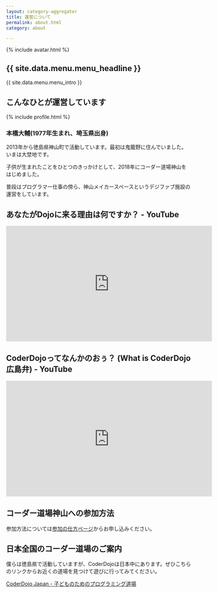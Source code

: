 ```yaml
---
layout: category-aggregator
title: 運営について
permalink: about.html
category: about

---
```


{% include avatar.html %}

## {{ site.data.menu.menu_headline }}

{{ site.data.menu.menu_intro }}


## こんなひとが運営しています

{% include profile.html %}

### 本橋大輔(1977年生まれ、埼玉県出身)

2013年から徳島県神山町で活動しています。最初は鬼籠野に住んでいました。いまは大埜地です。

子供が生まれたことをひとつのきっかけとして、2018年にコーダー道場神山をはじめました。

普段はプログラマー仕事の傍ら、神山メイカースペースというデジファブ施設の運営をしています。

## あなたがDojoに来る理由は何ですか？ - YouTube

<iframe width="560" height="315" src="https://www.youtube.com/embed/gLDue2xb1j8" title="YouTube video player" frameborder="0" allow="accelerometer; autoplay; clipboard-write; encrypted-media; gyroscope; picture-in-picture" allowfullscreen></iframe>


## CoderDojoってなんかのおぅ？ (What is CoderDojo 広島弁) - YouTube

<iframe width="560" height="315" src="https://www.youtube.com/embed/VEcFnEYT6mQ" title="YouTube video player" frameborder="0" allow="accelerometer; autoplay; clipboard-write; encrypted-media; gyroscope; picture-in-picture" allowfullscreen></iframe>


## コーダー道場神山への参加方法

参加方法については[参加の仕方ページ](/howtojoin/)からお申し込みください。


## 日本全国のコーダー道場のご案内

僕らは徳島県で活動していますが、CoderDojoは日本中にあります。ぜひこちらのリンクからお近くの道場を見つけて遊びに行ってみてください。

<a href="https://coderdojo.jp/">CoderDojo Japan - 子どものためのプログラミング道場</a>

